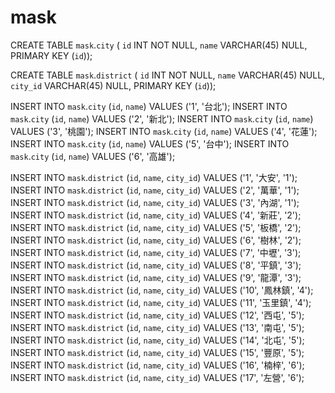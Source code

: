 # mask

CREATE TABLE `mask`.`city` (
  `id` INT NOT NULL,
  `name` VARCHAR(45) NULL,
  PRIMARY KEY (`id`));


CREATE TABLE `mask`.`district` (
  `id` INT NOT NULL,
  `name` VARCHAR(45) NULL,
  `city_id` VARCHAR(45) NULL,
  PRIMARY KEY (`id`));


INSERT INTO `mask`.`city` (`id`, `name`) VALUES ('1', '台北');
INSERT INTO `mask`.`city` (`id`, `name`) VALUES ('2', '新北');
INSERT INTO `mask`.`city` (`id`, `name`) VALUES ('3', '桃園');
INSERT INTO `mask`.`city` (`id`, `name`) VALUES ('4', '花蓮');
INSERT INTO `mask`.`city` (`id`, `name`) VALUES ('5', '台中');
INSERT INTO `mask`.`city` (`id`, `name`) VALUES ('6', '高雄');


INSERT INTO `mask`.`district` (`id`, `name`, `city_id`) VALUES ('1', '大安', '1');
INSERT INTO `mask`.`district` (`id`, `name`, `city_id`) VALUES ('2', '萬華', '1');
INSERT INTO `mask`.`district` (`id`, `name`, `city_id`) VALUES ('3', '內湖', '1');
INSERT INTO `mask`.`district` (`id`, `name`, `city_id`) VALUES ('4', '新莊', '2');
INSERT INTO `mask`.`district` (`id`, `name`, `city_id`) VALUES ('5', '板橋', '2');
INSERT INTO `mask`.`district` (`id`, `name`, `city_id`) VALUES ('6', '樹林', '2');
INSERT INTO `mask`.`district` (`id`, `name`, `city_id`) VALUES ('7', '中壢', '3');
INSERT INTO `mask`.`district` (`id`, `name`, `city_id`) VALUES ('8', '平鎮', '3');
INSERT INTO `mask`.`district` (`id`, `name`, `city_id`) VALUES ('9', '龍潭', '3');
INSERT INTO `mask`.`district` (`id`, `name`, `city_id`) VALUES ('10', '鳳林鎮', '4');
INSERT INTO `mask`.`district` (`id`, `name`, `city_id`) VALUES ('11', '玉里鎮', '4');
INSERT INTO `mask`.`district` (`id`, `name`, `city_id`) VALUES ('12', '西屯', '5');
INSERT INTO `mask`.`district` (`id`, `name`, `city_id`) VALUES ('13', '南屯', '5');
INSERT INTO `mask`.`district` (`id`, `name`, `city_id`) VALUES ('14', '北屯', '5');
INSERT INTO `mask`.`district` (`id`, `name`, `city_id`) VALUES ('15', '豐原', '5');
INSERT INTO `mask`.`district` (`id`, `name`, `city_id`) VALUES ('16', '楠梓', '6');
INSERT INTO `mask`.`district` (`id`, `name`, `city_id`) VALUES ('17', '左營', '6');



